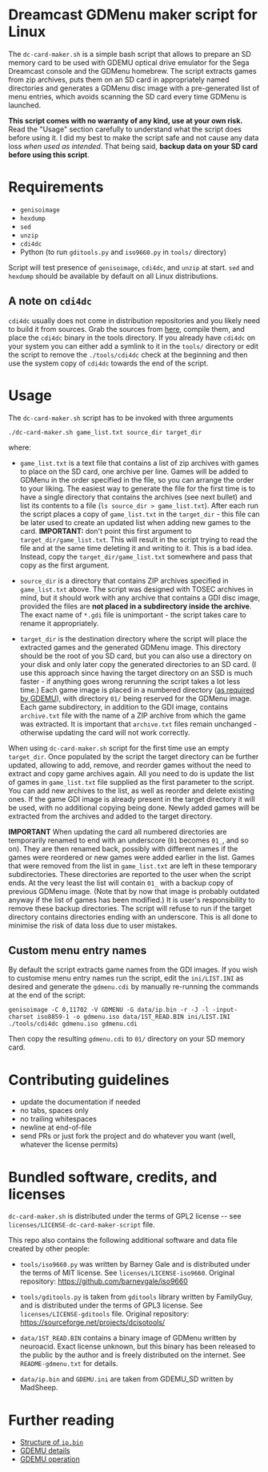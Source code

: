 Dreamcast GDMenu maker script for Linux
=======================================

The `dc-card-maker.sh` is a simple bash script that allows to prepare an SD
memory card to be used with GDEMU optical drive emulator for the Sega Dreamcast
console and the GDMenu homebrew.  The script extracts games from zip archives,
puts them on an SD card in appropriately named directories and generates a
GDMenu disc image with a pre-generated list of menu entries, which avoids
scanning the SD card every time GDMenu is launched.

**This script comes with no warranty of any kind, use at your own risk.** Read
the "Usage" section carefully to understand what the script does before using
it.  I did my best to make the script safe and not cause any data loss *when
used as intended*.  That being said, **backup data on your SD card before using
this script**.


Requirements
============

  * `genisoimage`
  * `hexdump`
  * `sed`
  * `unzip`
  * `cdi4dc`
  * Python (to run `gditools.py` and `iso9660.py` in `tools/` directory)

Script will test presence of `genisoimage`, `cdi4dc`, and `unzip` at start.
`sed` and `hexdump` should be available by default on all Linux distributions.


A note on `cdi4dc`
------------------

`cdi4dc` usually does not come in distribution repositories and you likely need
to build it from sources.  Grab the sources from
[here](https://github.com/Kazade/img4dc), compile them, and place the `cdi4dc`
binary in the tools directory.  If you already have `cdi4dc` on your system you
can either add a symlink to it in the `tools/` directory or edit the script to
remove the `./tools/cdi4dc` check at the beginning and then use the system copy
of `cdi4dc` towards the end of the script.


Usage
=====

The `dc-card-maker.sh` script has to be invoked with three arguments

```
./dc-card-maker.sh game_list.txt source_dir target_dir
```

where:

  * `game_list.txt` is a text file that contains a list of zip archives with
    games to place on the SD card, one archive per line.  Games will be added to
    GDMenu in the order specified in the file, so you can arrange the order to
    your liking.  The easiest way to generate the file for the first time is to
    have a single directory that contains the archives (see next bullet) and
    list its contents to a file (`ls source_dir > game_list.txt`).  After each
    run the script places a copy of `game_list.txt` in the `target_dir` - this
    file can be later used to create an updated list when adding new games to
    the card.  **IMPORTANT:** don't point this first argument to
    `target_dir/game_list.txt`.  This will result in the script trying to read
    the file and at the same time deleting it and writing to it.  This is a bad
    idea.  Instead, copy the `target_dir/game_list.txt` somewhere and pass that
    copy as the first argument.

  * `source_dir` is a directory that contains ZIP archives specified in
    `game_list.txt` above.  The script was designed with TOSEC archives in mind,
    but it should work with any archive that contains a GDI disc image, provided
    the files are **not placed in a subdirectory inside the archive**.  The
    exact name of `*.gdi` file is unimportant - the script takes care to rename
    it appropriately.

  * `target_dir` is the destination directory where the script will place the
    extracted games and the generated GDMenu image.  This directory should be
    the root of you SD card, but you can also use a directory on your disk and
    only later copy the generated directories to an SD card.  (I use this
    approach since having the target directory on an SSD is much faster - if
    anything goes wrong rerunning the script takes a lot less time.)  Each game
    image is placed in a numbered directory ([as required by
    GDEMU](https://gdemu.wordpress.com/details/gdemu-details/)), with directory
    `01/` being reserved for the GDMenu image.  Each game subdirectory, in
    addition to the GDI image, contains `archive.txt` file with the name of a
    ZIP archive from which the game was extracted.  It is important that
    `archive.txt` files remain unchanged - otherwise updating the card will not
    work correctly.

When using `dc-card-maker.sh` script for the first time use an empty
`target_dir`.  Once populated by the script the target directory can be further
updated, allowing to add, remove, and reorder games without the need to extract
and copy game archives again.  All you need to do is update the list of games in
`game_list.txt` file supplied as the first parameter to the script.  You can add
new archives to the list, as well as reorder and delete existing ones. If the
game GDI image is already present in the target directory it will be used, with
no additional copying being done.  Newly added games will be extracted from the
archives and added to the target directory.

**IMPORTANT** When updating the card all numbered directories are temporarily
renamed to end with an underscore (`01` becomes `01_`, and so on).  They are
then renamed back, possibly with different names if the games were reordered or
new games were added earlier in the list.  Games that were removed from the list
in `game_list.txt` are left in these temporary subdirectories.  These
directories are reported to the user when the script ends.  At the very least
the list will contain `01_` with a backup copy of previous GDMenu image.  (Note
that by now that image is probably outdated anyway if the list of games has been
modified.)  It is user's responsibility to remove these backup directories.  The
script will refuse to run if the target directory contains directories ending
with an underscore.  This is all done to minimise the risk of data loss due to
user mistakes.


Custom menu entry names
-----------------------

By default the script extracts game names from the GDI images.  If you wish to
customise menu entry names run the script, edit the `ini/LIST.INI` as desired
and generate the `gdmenu.cdi` by manually re-running the commands at the end of
the script:

```
genisoimage -C 0,11702 -V GDMENU -G data/ip.bin -r -J -l -input-charset iso8859-1 -o gdmenu.iso data/1ST_READ.BIN ini/LIST.INI
./tools/cdi4dc gdmenu.iso gdmenu.cdi
```

Then copy the resulting `gdmenu.cdi` to `01/` directory on your SD memory card.


Contributing guidelines
=======================

  * update the documentation if needed
  * no tabs, spaces only
  * no trailing whitespaces
  * newline at end-of-file
  * send PRs or just fork the project and do whatever you want (well, whatever
    the license permits)


Bundled software, credits, and licenses
=======================================

`dc-card-maker.sh` is distributed under the terms of GPL2 license -- see
`licenses/LICENSE-dc-card-maker-script` file.

This repo also contains the following additional software and data file created
by other people:

  * `tools/iso9660.py` was written by Barney Gale and is distributed under the
    terms of MIT license.  See `licenses/LICENSE-iso9660`.  Original repository:
    https://github.com/barneygale/iso9660

  * `tools/gditools.py` is taken from `gditools` library written by FamilyGuy,
    and is distributed under the terms of GPL3 license.  See
    `licenses/LICENSE-gditools` file.  Original repository:
    https://sourceforge.net/projects/dcisotools/

  * `data/1ST_READ.BIN` contains a binary image of GDMenu written by neuroacid.
    Exact license unknown, but this binary has been released to the public by
    the author and is freely distributed on the internet.  See
    `README-gdmenu.txt` for details.

  * `data/ip.bin` and `GDEMU.ini` are taken from GDEMU_SD written by MadSheep.


Further reading
===============

  * [Structure of `ip.bin`](https://mc.pp.se/dc/ip0000.bin.html)
  * [GDEMU details](https://gdemu.wordpress.com/details/gdemu-details/)
  * [GDEMU operation](https://gdemu.wordpress.com/operation/gdemu-operation/)
